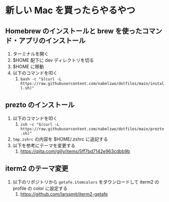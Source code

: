 # 新しい Mac を買ったらやるやつ

## Homebrew のインストールと brew を使ったコマンド・アプリのインストール

1. ターミナルを開く
2. $HOME 配下に dev ディレクトリを切る
3. $HOME に移動
4. 以下のコマンドを叩く
   1. `bash -c "$(curl -L https://raw.githubusercontent.com/nabeliwo/dotfiles/main/install.sh)"`

## prezto のインストール

1. 以下のコマンドを叩く
   1. `zsh -c "$(curl -L https://raw.githubusercontent.com/nabeliwo/dotfiles/main/prezto.sh)"`
2. `tmp.zshrc` の内容を $HOME/.zshrc に追記する
3. 以下を参考にテーマを変更する
   1. https://qiita.com/gilly/items/5ff7bd7142e963cdbb9b

## iterm2 のテーマ変更

1. 以下のリポジトリから `getafe.itemcolors` をダウンロードして iterm2 の profile の color に設定する
   1. https://github.com/larssmit/iterm2-getafe
